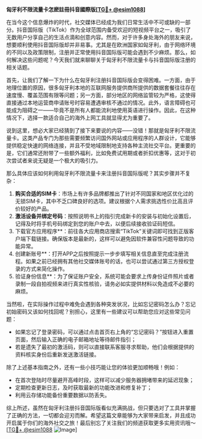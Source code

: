 **匈牙利不限流量卡怎麽註冊抖音國際版[[TG💪+ @esim1088](https://t.me/s/esim1088)]**

在当今这个信息爆炸的时代，社交媒体已经成为我们日常生活中不可或缺的一部分。抖音国际版（TikTok）作为全球范围内备受欢迎的短视频平台之一，吸引了无数用户分享自己的生活点滴和创意内容。然而，对于许多身处海外的朋友来说，想要顺利使用抖音国际版却并非易事。尤其是在欧洲国家如匈牙利，由于网络环境的不同以及政策限制，注册并正常使用抖音国际版可能会遇到不少麻烦。那么，如何解决这些问题呢？今天我们就来聊聊关于匈牙利不限流量卡与抖音国际版注册的相关话题。

首先，让我们了解一下为什么在匈牙利注册抖音国际版会变得困难。一方面，由于地理位置的原因，很多匈牙利本地的互联网服务提供商所提供的数据套餐往往存在速度慢、覆盖范围有限等问题；另一方面，部分地区的网络监管较为严格，这使得直接通过本地运营商申请账号时容易遭遇审核不通过的情况。此外，语言障碍也可能成为阻碍之一——毕竟不是所有人都能流利地使用英语进行操作。因此，在这种情况下，选择一款适合自己的海外上网工具就显得尤为重要了。

说到这里，想必大家已经猜到了接下来要说的内容——没错！那就是匈牙利不限流量卡。这类产品专门为那些需要频繁访问国外网站或应用程序的人群设计，它能够提供稳定快速的网络连接，并且不受地域限制地支持各种主流社交平台。更重要的是，它们通常还附带了一些额外福利，比如免费试用期或者折扣优惠等，这对于初次尝试者来说无疑是一个极大的吸引力。

那么具体应该如何利用匈牙利不限流量卡来注册抖音国际版呢？其实步骤并不复杂：
1. **购买合适的SIM卡**：市场上有许多品牌都推出了针对不同国家和地区优化过的无锁SIM卡，其中不乏口碑良好的选项。建议根据个人需求挑选性价比高且评价较好的产品。
2. **激活设备并绑定号码**：按照说明书上的指引完成新卡的安装与初始化设置后，记得及时将手机号码绑定到您的账户中去，以便后续接收验证码短信。
3. 下载官方应用程序**：前往各大应用商店搜索“TikTok”关键词即可找到正版客户端下载链接。确保版本是最新的，这样可以避免因软件兼容性问题导致的功能异常。
4. 创建新账号**：打开APP之后按照提示一步步填写相关信息直至完成注册流程。如果之前已经拥有其他社交媒体账号的话，也可以尝试通过第三方授权登录的方式来简化操作。
5. 验证身份信息**：为了保证账户安全，系统可能会要求上传身份证件照片或者录制一段自拍视频来进行真实性核验，请务必如实提供材料以免造成不必要的麻烦。

当然啦，在实际操作过程中难免会遇到各种突发状况，比如忘记密码怎么办？忘记初始密码又该如何找回呢？别担心，这里有一些建议可以帮助您应对这些常见问题：
- 如果忘记了登录密码，可以通过点击首页右上角的“忘记密码？”按钮进入重置页面，然后输入正确的电子邮箱地址等待邮件指引；
- 若是遗失了最初的激活码，则可以直接联系客服寻求帮助，他们会根据提供的资料核实身份后重新发送激活链接。

除了上述基本指南之外，还有一些小技巧能让您的体验更加顺畅哦！例如：
- 在首次登陆时尽量避开高峰时段，这样可以减少服务器拥堵带来的延迟现象；
- 定期检查更新日志，及时获取最新的功能改进和修复补丁；
- 利用云存储功能备份重要数据以防丢失。

综上所述，虽然在匈牙利注册抖音国际版看似充满挑战，但只要选对了工具并掌握了正确的方法，一切都会迎刃而解。希望这篇文章能够为大家带来启发，并且成功开启属于你们的海外社交之旅！最后别忘了关注我们的频道获取更多实用资讯哦～ [[TG💪+ @esim1088](https://t.me/s/esim1088) ![Image](https://i.postimg.cc/4NQfJmqS/Snipaste-2025-05-13-00-14-12.png)]
